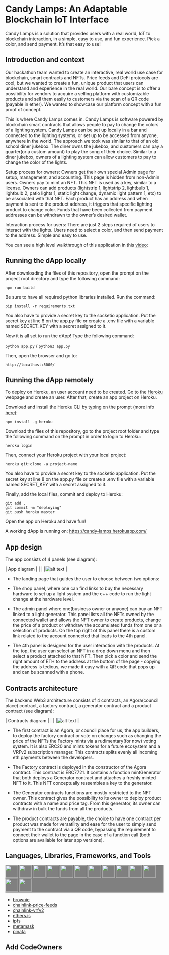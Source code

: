 # Candy Lamps: An Adaptable Blockchain IoT Interface

Candy Lamps is a solution that provides users with a real world, IoT to blockchain interaction, in a simple, easy to use, and fun experience. Pick a color, and send payment. It’s that easy to use!

## Introduction and context

Our hackathon team wanted to create an interactive, real world use case for blockchain, smart contracts and NFTs. Price feeds and DeFi protocols are cool, but we wanted to create a fun, unique product that users can understand and experience in the real world.
Our bare concept is to offer a possibility for vendors to acquire a selling platform with customizable products and sell them easily to customers via the scan of a QR code (payable in ether). We wanted to showcase our platform concept with a fun proof of concept.

This is where Candy Lamps comes in. Candy Lamps is software powered by blockchain smart contracts that allows people to pay to change the colors of a lighting system. Candy Lamps can be set up locally in a bar and connected to the lighting systems, or set up to be accessed from anyone, anywhere in the world. The approach we took was similar to that of an old school diner jukebox. The diner owns the jukebox, and customers can pay a quarter(or a custom amount) to play the song of their choice. Similar to a diner jukebox, owners of a lighting system can allow customers to pay to change the color of the lights.

Setup process for owners: Owners get their own special Admin page for setup, management, and accounting. This page is hidden from non-Admin users. Owners pay to mint an NFT. This NFT is used as a key, similar to a license. Owners can add products (lightstrip 1, lightstrip 2, lightbulb 1, lightbulb 2, patio lights 1, static light change, dynamic light pattern 1, etc) to be associated with that NFT. Each product has an address and when payment is sent to the product address, it triggers that specific lighting product to change color. Funds that have been collected from payment addresses can be withdrawn to the owner’s desired wallet.

Interaction process for users: There are just 2 steps required of users to interact with the lights. Users need to select a color, and then send payment to the address. Simple and easy to use.

You can see a high level walkthrough of this application in this [video](https://www.youtube.com/watch?v=lql5T5WAWBU):

## Running the dApp locally
After downloading the files of this repository, open the prompt on the project root directory and type the following command:

```npm run build```

Be sure to have all required python libraries installed. Run the command:

```pip install -r requirements.txt```

You also have to provide a secret key to the socketio application. Put the secret key at line 8 on the app.py file or create a .env file with a variable named SECRET_KEY with a secret assigned to it. 

Now it is all set to run the dApp! Type the following command:

```python app.py``` / ```python3 app.py```

Then, open the browser and go to:

```http://localhost:5000/```

## Running the dApp remotely
To deploy on Heroku, an user account need to be created. Go to the [Heroku](https://www.heroku.com/) webpage and create an user. After that, create an app project on Heroku.

Download and install the Heroku CLI by typing on the prompt (more info [here](https://devcenter.heroku.com/articles/heroku-cli)):

```npm install -g heroku```

Download the files of this repository, go to the project root folder and type the following command on the prompt in order to login to Heroku:

```heroku login```

Then, connect your Heroku project with your local project:

```heroku git:clone -a project-name```

You also have to provide a secret key to the socketio application. Put the secret key at line 8 on the app.py file or create a .env file with a variable named SECRET_KEY with a secret assigned to it. 

Finally, add the local files, commit and deploy to Heroku:

```
git add .
git commit -m "deploying"
git push heroku master
```

Open the app on Heroku and have fun!

A working dApp is running on: https://candy-lamps.herokuapp.com/

## App design

The app consists of 4 panels (see diagram):

| App diagram  |
|                                     |
|![alt text](public/app_diagram.png)  |

- The landing page that guides the user to choose between two options:

- The shop panel, where one can find links to buy the necessary hardware to set up a light system and the c++ code to run the light change at the hardware level.

- The admin panel where one(business owner or anyone) can buy an NFT linked to a light generator.
 This panel lists all the NFTs owned by the connected wallet and allows the NFT owner to create products, change the price of a product or withdraw the accumulated funds from one or a selection of products. On the top right of this panel there is a custom link related to the account connected that leads to the 4th panel.

- The 4th panel is designed for the user interaction with the products. At the top, the user can select an NFT in a drop down menu and then select a product attached to that NFT. Then pick a color and send the right amount of ETH to the address at the bottom of the page - copying the address is tedious, we made it easy with a QR code that pops up and can be scanned with a phone.

## Contracts architecture

The backend Web3 architecture consists of 4 contracts, an Agora(council place) contract, a factory contract, a generator contract and a product contract (see diagram):

| Contracts diagram  |
|                                     |
|![alt text](public/contracts_diagram.png)  |

- The first contract is an Agora, or council place for us, the app builders, to deploy the factory contract or vote on changes such as changing the price of the NFTs the Factory mints via a rudimentary(for now) voting system. It is also ERC20 and mints tokens for a future ecosystem and a VRFv2 subscription manager. This contracts splits evenly all incoming eth payments between the developers.

- The Factory contract is deployed in the constructor of the Agora contract. This contract is ERC7721. It contains a function mintGenerator that both deploys a Generator contract and attaches a freshly minted NFT to it. This NFT conceptually ressembles a key to the generator.

- The Generator contracts functions are mostly restricted to the NFT owner. This contract gives the possibility to its owner to deploy product contracts with a name and price tag. From this generator, its owner can withdraw in bulk the funds from all the products.

- The product contracts are payable, the choice to have one contract per product was made for versatility and ease for the user to simply send payment to the contract via a QR code, bypassing the requirement to connect their wallet to the page in the case of a function call (both options are available for later app versions).



## Languages, Libraries, Frameworks, and Tools
<div style="background-color: gray;">
  <img src="https://cdn.jsdelivr.net/gh/devicons/devicon/icons/git/git-original.svg" width="40" height="40"/>
  <img src="https://cdn.jsdelivr.net/gh/devicons/devicon/icons/javascript/javascript-original.svg" width="40" height="40"/>
  <img src="https://cdn.jsdelivr.net/gh/devicons/devicon/icons/python/python-original.svg" width="40" height="40"/>
  <img src="https://cdn.jsdelivr.net/gh/devicons/devicon/icons/solidity/solidity-original.svg" width="40" height="40"/>  
  <img src="https://cdn.jsdelivr.net/gh/devicons/devicon/icons/cplusplus/cplusplus-original.svg" width="40" height="40"/>
  <img src="https://cdn.jsdelivr.net/gh/devicons/devicon/icons/html5/html5-original.svg" width="40" height="40" />
  <img src="https://cdn.jsdelivr.net/gh/devicons/devicon/icons/css3/css3-original.svg" width="40" height="40" />
  <img src="https://cdn.jsdelivr.net/gh/devicons/devicon/icons/react/react-original.svg" width="40" height="40" />
  <img src="https://cdn.jsdelivr.net/gh/devicons/devicon/icons/redux/redux-original.svg" width="40" height="40"/>
  <img src="https://cdn.jsdelivr.net/gh/devicons/devicon/icons/socketio/socketio-original.svg" width="40" height="40" />
  <img src="https://cdn.jsdelivr.net/gh/devicons/devicon/icons/flask/flask-original.svg" width="40" height="40"/>
  <img src="https://cdn.jsdelivr.net/gh/devicons/devicon/icons/nodejs/nodejs-original-wordmark.svg" width="40" height="40"/>
  <img src="https://cdn.jsdelivr.net/gh/devicons/devicon/icons/arduino/arduino-original-wordmark.svg" width="40" height="40"/>
</div>


- [brownie](https://pypi.org/project/eth-brownie/)
- [chainlink-price-feeds](https://docs.chain.link/docs/using-chainlink-reference-contracts/)
- [chainlink-vrfv2](https://docs.chain.link/docs/chainlink-vrf/)
- [ethers.js](https://docs.ethers.io/v5/)
- [ipfs](https://ipfs.io/)
- [metamask](https://metamask.io/)
- [pinata](https://www.pinata.cloud/)


## Add CodeOwners
